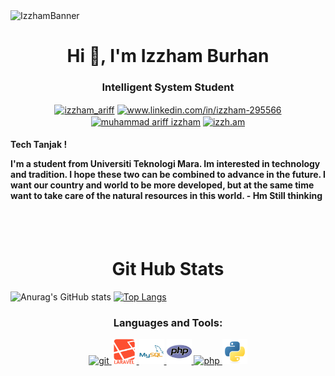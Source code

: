 
<img src="https://user-images.githubusercontent.com/58935865/180160543-51476333-075b-4f80-a587-b09ea2d05fa2.jpg" alt="IzzhamBanner">
<h1 align="center">Hi 👋, I'm Izzham Burhan</h1>
<h3 align="center">Intelligent System Student</h3>
<p align="center">
<a href="https://twitter.com/izzham_ariff" target="blank"><img align="center" src="https://raw.githubusercontent.com/rahuldkjain/github-profile-readme-generator/master/src/images/icons/Social/twitter.svg" alt="izzham_ariff" height="30" width="40" /></a>
<a href="https://www.linkedin.com/in/izzham-295566/" target="blank"><img align="center" src="https://raw.githubusercontent.com/rahuldkjain/github-profile-readme-generator/master/src/images/icons/Social/linked-in-alt.svg" alt="www.linkedin.com/in/izzham-295566" height="30" width="40" /></a>
<a href="https://www.facebook.com/muhdariff.izzham/" target="blank"><img align="center" src="https://raw.githubusercontent.com/rahuldkjain/github-profile-readme-generator/master/src/images/icons/Social/facebook.svg" alt="muhammad ariff izzham" height="30" width="40" /></a>
<a href="https://instagram.com/izzh.am" target="blank"><img align="center" src="https://raw.githubusercontent.com/rahuldkjain/github-profile-readme-generator/master/src/images/icons/Social/instagram.svg" alt="izzh.am" height="30" width="40" /></a>
</p>

<h4>Tech Tanjak !

I'm a student from Universiti Teknologi Mara. Im interested in technology and tradition. I hope these two can be combined to advance in the future. I want our country and world to be more developed, but at the same time want to take care of the natural resources in this world. - Hm Still thinking </h4>

<br><br>
<h1 align="center">Git Hub Stats</h1>


![Anurag's GitHub stats](https://github-readme-stats.vercel.app/api?username=izzhamburhan&theme=radical&show_icons=true) 
[![Top Langs](https://github-readme-stats.vercel.app/api/top-langs/?username=izzhamburhan&layout=compact)](https://github.com/izzhamburhan) 





<h3 align="center">Languages and Tools:</h3>
<p align="center"> <a href="https://git-scm.com/" target="_blank" rel="noreferrer"> <img src="https://www.vectorlogo.zone/logos/git-scm/git-scm-icon.svg" alt="git" width="40" height="40"/> </a> <a href="https://laravel.com/" target="_blank" rel="noreferrer"> <img src="https://raw.githubusercontent.com/devicons/devicon/master/icons/laravel/laravel-plain-wordmark.svg" alt="laravel" width="40" height="40"/> </a> <a href="https://www.mysql.com/" target="_blank" rel="noreferrer"> <img src="https://raw.githubusercontent.com/devicons/devicon/master/icons/mysql/mysql-original-wordmark.svg" alt="mysql" width="40" height="40"/> </a> <a href="https://www.php.net" target="_blank" rel="noreferrer"> <img src="https://raw.githubusercontent.com/devicons/devicon/master/icons/php/php-original.svg" alt="php" width="40" height="40"/> <img src="https://upload.wikimedia.org/wikipedia/commons/thumb/1/1b/R_logo.svg/2560px-R_logo.svg.png" alt="php" width="40" height="40"/>         </a> <a href="https://www.python.org" target="_blank" rel="noreferrer"> <img src="https://raw.githubusercontent.com/devicons/devicon/master/icons/python/python-original.svg" alt="python" width="40" height="40"/> </a> </p>



